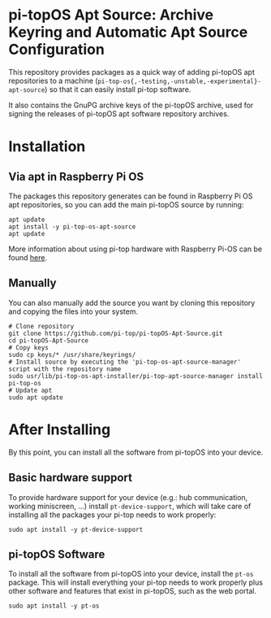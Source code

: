 # pi-topOS Apt Source: Archive Keyring and Automatic Apt Source Configuration

This repository provides packages as a quick way of adding pi-topOS apt repositories to a machine (`pi-top-os{,-testing,-unstable,-experimental}-apt-source`) so that it can easily install pi-top software.

It also contains the GnuPG archive keys of the pi-topOS archive, used for signing the releases of pi-topOS apt software repository archives.

# Installation

## Via apt in Raspberry Pi OS

The packages this repository generates can be found in Raspberry Pi OS apt repositories, so you can add the main pi-topOS source by running:

```
apt update
apt install -y pi-top-os-apt-source
apt update
```

More information about using pi-top hardware with Raspberry Pi-OS can be found [here](https://knowledgebase.pi-top.com/knowledge/pi-top-and-raspberry-pi-os).


## Manually

You can also manually add the source you want by cloning this repository and copying the files into your system.

```
# Clone repository
git clone https://github.com/pi-top/pi-topOS-Apt-Source.git
cd pi-topOS-Apt-Source
# Copy keys
sudo cp keys/* /usr/share/keyrings/
# Install source by executing the 'pi-top-os-apt-source-manager' script with the repository name
sudo usr/lib/pi-top-os-apt-installer/pi-top-apt-source-manager install pi-top-os
# Update apt
sudo apt update
```

# After Installing

By this point, you can install all the software from pi-topOS into your device.

## Basic hardware support

To provide hardware support for your device (e.g.: hub communication, working miniscreen, ...) install `pt-device-support`, which will take care of installing all the packages your pi-top needs to work properly:

```
sudo apt install -y pt-device-support
```

## pi-topOS Software

To install all the software from pi-topOS into your device, install the `pt-os` package. This will install everything your pi-top needs to work properly plus other software and features that exist in pi-topOS, such as the web portal.

```
sudo apt install -y pt-os
```
